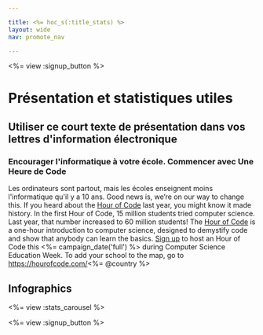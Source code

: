 ```yaml
---

title: <%= hoc_s(:title_stats) %>
layout: wide
nav: promote_nav

---
```


<%= view :signup_button %>

# Présentation et statistiques utiles

## Utiliser ce court texte de présentation dans vos lettres d'information électronique

### Encourager l'informatique à votre école. Commencer avec Une Heure de Code

Les ordinateurs sont partout, mais les écoles enseignent moins l'informatique qu'il y a 10 ans. Good news is, we’re on our way to change this. If you heard about the [Hour of Code](<%= resolve_url('/') %>) last year, you might know it made history. In the first Hour of Code, 15 million students tried computer science. Last year, that number increased to 60 million students! The [Hour of Code](<%= resolve_url('/') %>) is a one-hour introduction to computer science, designed to demystify code and show that anybody can learn the basics. [Sign up](<%= resolve_url('/') %>) to host an Hour of Code this <%= campaign_date('full') %> during Computer Science Education Week. To add your school to the map, go to https://hourofcode.com/<%= @country %>

## Infographics

<%= view :stats_carousel %>

<%= view :signup_button %>